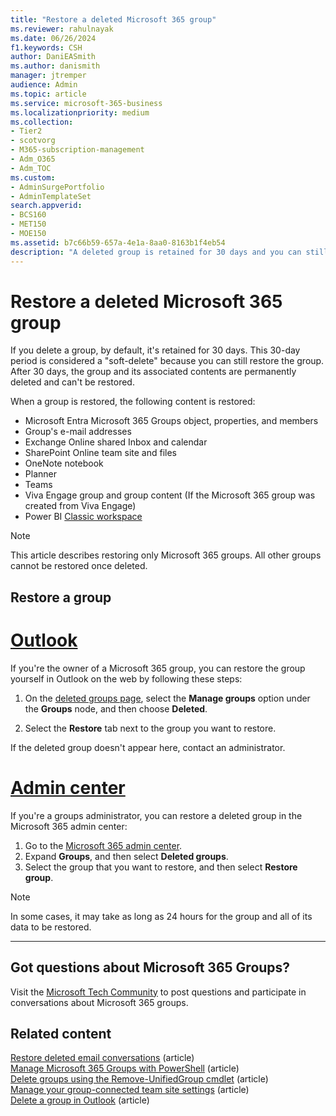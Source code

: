```yaml
---
title: "Restore a deleted Microsoft 365 group"
ms.reviewer: rahulnayak
ms.date: 06/26/2024
f1.keywords: CSH
author: DaniEASmith
ms.author: danismith
manager: jtremper
audience: Admin
ms.topic: article
ms.service: microsoft-365-business
ms.localizationpriority: medium
ms.collection: 
- Tier2
- scotvorg
- M365-subscription-management 
- Adm_O365
- Adm_TOC
ms.custom: 
- AdminSurgePortfolio
- AdminTemplateSet
search.appverid:
- BCS160
- MET150
- MOE150
ms.assetid: b7c66b59-657a-4e1a-8aa0-8163b1f4eb54
description: "A deleted group is retained for 30 days and you can still restore the group. After 30 days, the group and its content are permanently deleted."
---
```


# Restore a deleted Microsoft 365 group

If you delete a group, by default, it's retained for 30 days. This 30-day period is considered a "soft-delete" because you can still restore the group. After 30 days, the group and its associated contents are permanently deleted and can't be restored.

When a group is restored, the following content is restored:
  
- Microsoft Entra Microsoft 365 Groups object, properties, and members
- Group's e-mail addresses
- Exchange Online shared Inbox and calendar
- SharePoint Online team site and files
- OneNote notebook
- Planner
- Teams
- Viva Engage group and group content (If the Microsoft 365 group was created from Viva Engage)
- Power BI [Classic workspace](/power-bi/collaborate-share/service-create-workspaces)

> [!NOTE]
> This article describes restoring only Microsoft 365 groups. All other groups cannot be restored once deleted.

## Restore a group

# [Outlook](#tab/outlook)

If you're the owner of a Microsoft 365 group, you can restore the group yourself in Outlook on the web by following these steps:

1. On the [deleted groups page](https://outlook.office.com/people/group/deleted), select the **Manage groups** option under the **Groups** node, and then choose **Deleted**.

2. Select the **Restore** tab next to the group you want to restore.

If the deleted group doesn't appear here, contact an administrator.

# [Admin center](#tab/admin-center)

If you're a groups administrator, you can restore a deleted group in the Microsoft 365 admin center:

1. Go to the <a href="https://go.microsoft.com/fwlink/p/?linkid=2024339" target="_blank">Microsoft 365 admin center</a>.
2. Expand **Groups**, and then select **Deleted groups**.
3. Select the group that you want to restore, and then select **Restore group**.

> [!NOTE]
> In some cases, it may take as long as 24 hours for the group and all of its data to be restored. 

---

## Got questions about Microsoft 365 Groups?

Visit the [Microsoft Tech Community](https://techcommunity.microsoft.com/t5/microsoft-365-groups/bd-p/Microsoft365Groups) to post questions and participate in conversations about Microsoft 365 groups.
  
## Related content

[Restore deleted email conversations](/Exchange/recipients-in-exchange-online/restore-deleted-items-group) (article)\
[Manage Microsoft 365 Groups with PowerShell](../../enterprise/manage-microsoft-365-groups-with-powershell.md) (article)\
[Delete groups using the Remove-UnifiedGroup cmdlet](/powershell/module/exchange/remove-unifiedgroup) (article)\
[Manage your group-connected team site settings](https://support.microsoft.com/office/8376034d-d0c7-446e-9178-6ab51c58df42) (article)\
[Delete a group in Outlook](https://support.microsoft.com/office/ca7f5a9e-ae4f-4cbe-a4bc-89c469d1726f) (article)
